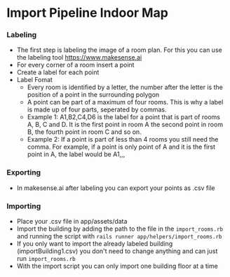 # Import Pipeline Indoor Map

### Labeling
- The first step is labeling the image of a room plan. For this you can use the labeling tool https://www.makesense.ai
- For every corner of a room insert a point
- Create a label for each point
- Label Fomat
    - Every room is identified by a letter, the number after the letter is the position of a point in the surrounding polygon
    - A point can be part of a maximum of four rooms. This is why a label is made up of four parts, seperated by commas.
    - Example 1: A1,B2,C4,D6 is the label for a point that is part of rooms A, B, C and D. It is the first point in room A the second point in room B, the fourth point in room C and so on. 
    - Example 2: If a point is part of less than 4 rooms you still need the comma. For example, if a point is only point of A and it is the first point in A, the label would be A1,,,

### Exporting
- In makesense.ai after labeling you can export your points as .csv file

### Importing
- Place your .csv file in app/assets/data
- Import the building by adding the path to the file in the `import_rooms.rb` and running the script with `rails runner app/helpers/import_rooms.rb`
- If you only want to import the already labeled building (importBuilding1.csv) you don't need to change anything and can just run `import_rooms.rb`
- With the import script you can only import one building floor at a time